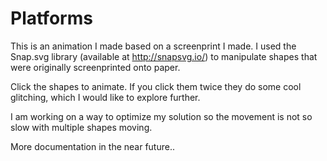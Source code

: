 # Platforms
This is an animation I made based on a screenprint I made. I used the Snap.svg library (available at http://snapsvg.io/) to manipulate shapes that were originally screenprinted onto paper.

Click the shapes to animate. If you click them twice they do some cool glitching, which I would like to explore further.

I am working on a way to optimize my solution so the movement is not so slow with multiple shapes moving.

More documentation in the near future..